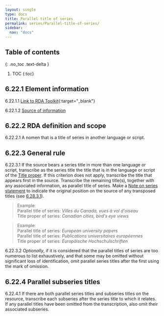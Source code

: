 ```yaml
---
layout: single
type: docs
title: Parallel title of series
permalink: series/Parallel-title-of-series/
sidebar:
  nav: "docs"
---
```


## Table of contents
{: .no_toc .text-delta }

1. TOC
{:toc}

## 6.22.1 Element information

<a name="6.22.1.1">6.22.1.1</a> [Link to RDA Toolkit](https://beta.rdatoolkit.org/Content/Index?externalId=en-US_ala-9a2bd933-3204-3798-840a-dc55a5a237d0){:target="_blank"}

<a name="6.22.1.2">6.22.1.2</a> [Source of information](/DCRMR/series/)

## 6.22.2 RDA definition and scope

<a name="6.22.2.1">6.22.2.1</a> A nomen that is a title of series in another language or script.

## 6.22.3 General rule

<a name="6.22.3.1">6.22.3.1</a> If the source bears a series title in more than one language or script, transcribe as the series title the title that is in the language or script of the [Title proper](/DCRMR/title/Title-proper/). If this criterion does not apply, transcribe the title that appears first in the source. Transcribe the remaining title(s), together with any associated information, as parallel title of series. Make a [Note on series statement](/DCRMR/series/Note-on-series-statement/) to indicate the original position on the source of any transposed titles (see [6.28.3.1](/DCRMR/series/Note-on-series-statement/#6.28.3.1)).

>Example:    
>Parallel title of series: <CITE>Villes du Canada, vues à vol d'oiseau</CITE>    
>Title proper of series: <CITE>Canadian cities, bird's eye views</CITE>  

>Example:    
>Parallel title of series: <CITE>European university papers</CITE>    
>Parallel title of series: <CITE>Publications universitaires européennes</CITE>   
>Title proper of series: <CITE>Europäische Hochschulschriften</CITE>  

<a name="6.22.3.2">6.22.3.2</a> *Optionally*, if it is considered that the parallel titles of series are too numerous to list exhaustively, and that some may be omitted without significant loss of identification, omit parallel series titles after the first using the mark of omission.

## 6.22.4 Parallel subseries titles

<a name="6.22.4.1">6.22.4.1</a> If there are both parallel series titles and subseries titles on the resource, transcribe each subseries after the series title to which it relates. If any parallel titles have been omitted from the transcription, also omit their associated subseries. 
